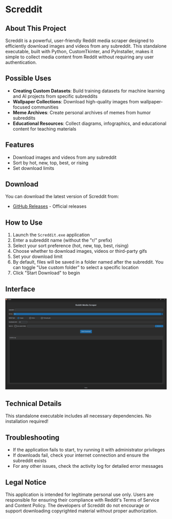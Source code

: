 # Screddit

## About This Project

Screddit is a powerful, user-friendly Reddit media scraper designed to efficiently download images and videos from any subreddit. This standalone executable, built with Python, CustomTkinter, and PyInstaller, makes it simple to collect media content from Reddit without requiring any user authentication.

## Possible Uses

- **Creating Custom Datasets**: Build training datasets for machine learning and AI projects from specific subreddits
- **Wallpaper Collections**: Download high-quality images from wallpaper-focused communities
- **Meme Archives**: Create personal archives of memes from humor subreddits
- **Educational Resources**: Collect diagrams, infographics, and educational content for teaching materials

## Features
- Download images and videos from any subreddit
- Sort by hot, new, top, best, or rising
- Set download limits

## Download

You can download the latest version of Screddit from:

- [GitHub Releases](https://github.com/ajay-karmakar/screddit/releases) - Official releases


## How to Use

1. Launch the `Screddit.exe` application
2. Enter a subreddit name (without the "r/" prefix)
3. Select your sort preference (hot, new, top, best, rising)
4. Choose whether to download images, videos or third-party gifs
5. Set your download limit
6. By default, files will be saved in a folder named after the subreddit. You can toggle "Use custom folder" to select a specific location
7. Click "Start Download" to begin

## Interface
![Reddit Media Scraper Screen](assets/main_screen.png)

## Technical Details
This standalone executable includes all necessary dependencies. No installation required!

## Troubleshooting
- If the application fails to start, try running it with administrator privileges
- If downloads fail, check your internet connection and ensure the subreddit exists
- For any other issues, check the activity log for detailed error messages

## Legal Notice
This application is intended for legitimate personal use only. Users are responsible for ensuring their compliance with Reddit's Terms of Service and Content Policy. The developers of Screddit do not encourage or support downloading copyrighted material without proper authorization.
